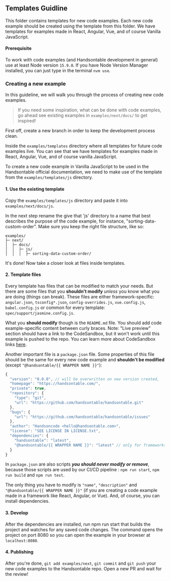 ## Templates Guidline

This folder contains templates for new code examples. Each new code example should be created using the template from this folder. We have templates for examples made in React, Angular, Vue, and of course Vanilla JavaScript.

#### Prerequisite
To work with code examples (and Handsontable development in general) use at least Node version `15.9.0`. If you have Node Version Manager installed, you can just type in the terminal `nvm use`.

### Creating a new example

In this guideline, we will walk you through the process of creating new code examples. 

> If you need some inspiration, what can be done with code examples, go ahead see existing examples in `examples/next/docs/` to get inspired!

First off, create a new branch in order to keep the development process clean.

Inside the `examples/templates` directory where all templates for future code examples live. You can see that we have templates for examples made in React, Angular, Vue, and of course vanilla JavaScript.

To create a new code example in Vanilla JavaScript to be used in the Handsontable official documentation, we need to make use of the template from the `examples/templates/js` directory.

#### 1. Use the existing template

Copy the `examples/templates/js` directory and paste it into `examples/next/docs/js`.

In the next step rename the give that 'js' directory to a name that best describes the purpose of the code example, for instance, "sorting-data-custom-order". Make sure you keep the right file structure, like so:

```
examples/
├─ next/
│  ├─ docs/
│  │  ├─ js/
│  │  │  ├─ sorting-data-custom-order/
```

It's done! Now take a closer look at files inside templates.

#### 2. Template files

Every template has files that can be modified to match your needs. But there are some files that you **shouldn't modify** *unless* you know what you are doing (things can break). These files are either framework-specific: `angular.json`, `tsconfig*.json`, `config-overrides.js`, `vue.config.js`, `babel.config.js` or common for every template: `spec/support/jasmine.config.js`.

What you **should modify** though is the `README.md` file. You should add code example-specific content between curly braces. Note: "Live preview" section should have a link to the CodeSandbox, but it won't work until this example is pushed to the repo. You can learn more about CodeSandbox links [here](../#live-on-production).

Another important file is a `package.json` file. Some properties of this file should be the same for every new code example and **shouldn't be modified** (except `"@handsontable/{{ WRAPPER NAME }}"`):

```javascript
{
  "version": "0.0.0", // will be overwritten on new version created,
  "homepage": "https://handsontable.com/",
  "private": true,
  "repository": {
    "type": "git",
    "url": "https://github.com/handsontable/handsontable.git"
  },
  "bugs": {
    "url": "https://github.com/handsontable/handsontable/issues"
  },
  "author": "Handsoncode <hello@handsontable.com>",
  "license": "SEE LICENSE IN LICENSE.txt",
  "dependencies": {
    "handsontable": "latest",
    "@handsontable/{{ WRAPPER NAME }}": "latest" // only for frameworks, e.g. "@handsontable/react": "latest"
  }
}
```

In `package.json` are also scripts ***you should never modify or remove***, because those scripts are used by our CI/CD pipeline : `npm run start`, `npm run build` and `npm run test`.

The only thing you have to modify is `"name"`, `"description"` and `"@handsontable/{{ WRAPPER NAME }}"` (if you are creating a code example made in a framework like React, Angular, or Vue). And, of course, you can install dependencies.

#### 3. Develop

After the dependencies are installed, run npm run start that builds the project and watches for any saved code changes. The command opens the project on port 8080 so you can open the example in your browser at `localhost:8080`.

#### 4. Publishing

After you're done, `git add examples/next`, `git commit` and `git push` your new code examples to the Handsontable repo. Open a new PR and wait for the review!
